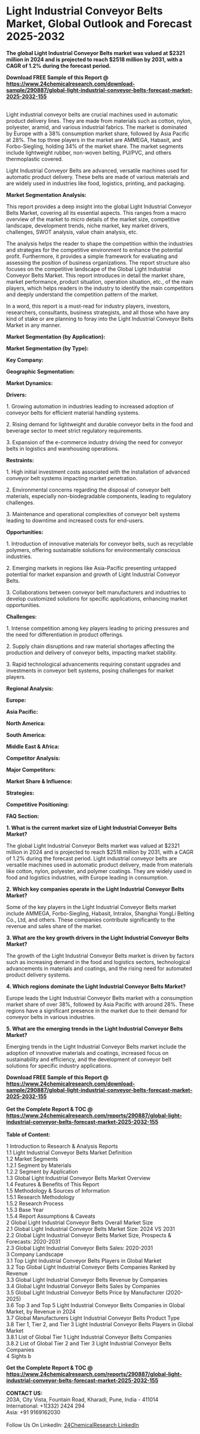 <h1>Light Industrial Conveyor Belts Market, Global Outlook and Forecast 2025-2032</h1><p>
</p><p><strong>The global Light Industrial Conveyor Belts market was valued at $2321 million in 2024 and is projected to reach $2518 million by 2031, with a CAGR of 1.2% during the forecast period.</strong></p><p>
</p><div><b>Download FREE Sample of this Report @ 
            <a href="https://www.24chemicalresearch.com/download-sample/290887/global-light-industrial-conveyor-belts-forecast-market-2025-2032-155">
            https://www.24chemicalresearch.com/download-sample/290887/global-light-industrial-conveyor-belts-forecast-market-2025-2032-155</a></b></div><br><p>Light industrial conveyor belts are crucial machines used in automatic product delivery lines. They are made from materials such as cotton, nylon, polyester, aramid, and various industrial fabrics. The market is dominated by Europe with a 38% consumption market share, followed by Asia Pacific at 28%. The top three players in the market are AMMEGA, Habasit, and Forbo-Siegling, holding 34% of the market share. The market segments include lightweight rubber, non-woven belting, PU/PVC, and others thermoplastic covered.</p><p>
</p><p>Light Industrial Conveyor Belts are advanced, versatile machines used for automatic product delivery. These belts are made of various materials and are widely used in industries like food, logistics, printing, and packaging.</p><p>
<strong>Market Segmentation Analysis:</strong></p><p>
</p><p>This report provides a deep insight into the global Light Industrial Conveyor Belts Market, covering all its essential aspects. This ranges from a macro overview of the market to micro details of the market size, competitive landscape, development trends, niche market, key market drivers, challenges, SWOT analysis, value chain analysis, etc.</p><p>
</p><p>The analysis helps the reader to shape the competition within the industries and strategies for the competitive environment to enhance the potential profit. Furthermore, it provides a simple framework for evaluating and assessing the position of business organizations. The report structure also focuses on the competitive landscape of the Global Light Industrial Conveyor Belts Market. This report introduces in detail the market share, market performance, product situation, operation situation, etc., of the main players, which helps readers in the industry to identify the main competitors and deeply understand the competition pattern of the market.</p><p>
</p><p>In a word, this report is a must-read for industry players, investors, researchers, consultants, business strategists, and all those who have any kind of stake or are planning to foray into the Light Industrial Conveyor Belts Market in any manner.</p><p>
<strong>Market Segmentation (by Application):</strong></p><p>
</p><p>
<strong>Market Segmentation (by Type):</strong></p><p>
</p><p>
<strong>Key Company:</strong></p><p>
</p><p>
<strong>Geographic Segmentation:</strong></p><p>
</p><p>
	</p><p>
<strong>Market Dynamics:</strong></p><p>
<strong>Drivers:</strong></p><p>
</p><p>1. Growing automation in industries leading to increased adoption of conveyor belts for efficient material handling systems.</p><p>
</p><p>2. Rising demand for lightweight and durable conveyor belts in the food and beverage sector to meet strict regulatory requirements.</p><p>
</p><p>3. Expansion of the e-commerce industry driving the need for conveyor belts in logistics and warehousing operations.</p><p>
<strong>Restraints:</strong></p><p>
</p><p>1. High initial investment costs associated with the installation of advanced conveyor belt systems impacting market penetration.</p><p>
</p><p>2. Environmental concerns regarding the disposal of conveyor belt materials, especially non-biodegradable components, leading to regulatory challenges.</p><p>
</p><p>3. Maintenance and operational complexities of conveyor belt systems leading to downtime and increased costs for end-users.</p><p>
<strong>Opportunities:</strong></p><p>
</p><p>1. Introduction of innovative materials for conveyor belts, such as recyclable polymers, offering sustainable solutions for environmentally conscious industries.</p><p>
</p><p>2. Emerging markets in regions like Asia-Pacific presenting untapped potential for market expansion and growth of Light Industrial Conveyor Belts.</p><p>
</p><p>3. Collaborations between conveyor belt manufacturers and industries to develop customized solutions for specific applications, enhancing market opportunities.</p><p>
<strong>Challenges:</strong></p><p>
</p><p>1. Intense competition among key players leading to pricing pressures and the need for differentiation in product offerings.</p><p>
</p><p>2. Supply chain disruptions and raw material shortages affecting the production and delivery of conveyor belts, impacting market stability.</p><p>
</p><p>3. Rapid technological advancements requiring constant upgrades and investments in conveyor belt systems, posing challenges for market players.</p><p>
<strong>Regional Analysis:</strong></p><p>
</p><p><strong>Europe:</strong></p><p>
</p><p>
</p><p><strong>Asia Pacific:</strong></p><p>
</p><p>
</p><p><strong>North America:</strong></p><p>
</p><p>
</p><p><strong>South America:</strong></p><p>
</p><p>
</p><p><strong>Middle East &amp; Africa:</strong></p><p>
</p><p>
<strong>Competitor Analysis:</strong></p><p>
<strong>Major Competitors:</strong></p><p>
</p><p>
<strong>Market Share &amp; Influence:</strong></p><p>
</p><p>
<strong>Strategies:</strong></p><p>
</p><p>
<strong>Competitive Positioning:</strong></p><p>
</p><p>
<strong>FAQ Section:</strong></p><p>
</p><p><strong>1. What is the current market size of Light Industrial Conveyor Belts Market?</strong></p><p>
</p><p>The global Light Industrial Conveyor Belts market was valued at $2321 million in 2024 and is projected to reach $2518 million by 2031, with a CAGR of 1.2% during the forecast period. Light industrial conveyor belts are versatile machines used in automatic product delivery, made from materials like cotton, nylon, polyester, and polymer coatings. They are widely used in food and logistics industries, with Europe leading in consumption.</p><p>
</p><p><strong>2. Which key companies operate in the Light Industrial Conveyor Belts Market?</strong></p><p>
</p><p>Some of the key players in the Light Industrial Conveyor Belts market include AMMEGA, Forbo-Siegling, Habasit, Intralox, Shanghai YongLi Belting Co., Ltd, and others. These companies contribute significantly to the revenue and sales share of the market.</p><p>
</p><p><strong>3. What are the key growth drivers in the Light Industrial Conveyor Belts Market?</strong></p><p>
</p><p>The growth of the Light Industrial Conveyor Belts market is driven by factors such as increasing demand in the food and logistics sectors, technological advancements in materials and coatings, and the rising need for automated product delivery systems.</p><p>
</p><p><strong>4. Which regions dominate the Light Industrial Conveyor Belts Market?</strong></p><p>
</p><p>Europe leads the Light Industrial Conveyor Belts market with a consumption market share of over 38%, followed by Asia Pacific with around 28%. These regions have a significant presence in the market due to their demand for conveyor belts in various industries.</p><p>
</p><p><strong>5. What are the emerging trends in the Light Industrial Conveyor Belts Market?</strong></p><p>
</p><p>Emerging trends in the Light Industrial Conveyor Belts market include the adoption of innovative materials and coatings, increased focus on sustainability and efficiency, and the development of conveyor belt solutions for specific industry applications.</p><div><b>Download FREE Sample of this Report @ 
            <a href="https://www.24chemicalresearch.com/download-sample/290887/global-light-industrial-conveyor-belts-forecast-market-2025-2032-155">
            https://www.24chemicalresearch.com/download-sample/290887/global-light-industrial-conveyor-belts-forecast-market-2025-2032-155</a></b></div><br><div><b>Get the Complete Report & TOC @ 
            <a href="https://www.24chemicalresearch.com/reports/290887/global-light-industrial-conveyor-belts-forecast-market-2025-2032-155">
            https://www.24chemicalresearch.com/reports/290887/global-light-industrial-conveyor-belts-forecast-market-2025-2032-155</a></b></div><br>
            <b>Table of Content:</b><p>1 Introduction to Research & Analysis Reports<br />
 1.1 Light Industrial Conveyor Belts Market Definition<br />
 1.2 Market Segments<br />
 1.2.1 Segment by Materials<br />
 1.2.2 Segment by Application<br />
 1.3 Global Light Industrial Conveyor Belts Market Overview<br />
 1.4 Features & Benefits of This Report<br />
 1.5 Methodology & Sources of Information<br />
 1.5.1 Research Methodology<br />
 1.5.2 Research Process<br />
 1.5.3 Base Year<br />
 1.5.4 Report Assumptions & Caveats<br />
2 Global Light Industrial Conveyor Belts Overall Market Size<br />
 2.1 Global Light Industrial Conveyor Belts Market Size: 2024 VS 2031<br />
 2.2 Global Light Industrial Conveyor Belts Market Size, Prospects & Forecasts: 2020-2031<br />
 2.3 Global Light Industrial Conveyor Belts Sales: 2020-2031<br />
3 Company Landscape<br />
 3.1 Top Light Industrial Conveyor Belts Players in Global Market<br />
 3.2 Top Global Light Industrial Conveyor Belts Companies Ranked by Revenue<br />
 3.3 Global Light Industrial Conveyor Belts Revenue by Companies<br />
 3.4 Global Light Industrial Conveyor Belts Sales by Companies<br />
 3.5 Global Light Industrial Conveyor Belts Price by Manufacturer (2020-2025)<br />
 3.6 Top 3 and Top 5 Light Industrial Conveyor Belts Companies in Global Market, by Revenue in 2024<br />
 3.7 Global Manufacturers Light Industrial Conveyor Belts Product Type<br />
 3.8 Tier 1, Tier 2, and Tier 3 Light Industrial Conveyor Belts Players in Global Market<br />
 3.8.1 List of Global Tier 1 Light Industrial Conveyor Belts Companies<br />
 3.8.2 List of Global Tier 2 and Tier 3 Light Industrial Conveyor Belts Companies<br />
4 Sights b</p><div><b>Get the Complete Report & TOC @ 
            <a href="https://www.24chemicalresearch.com/reports/290887/global-light-industrial-conveyor-belts-forecast-market-2025-2032-155">
            https://www.24chemicalresearch.com/reports/290887/global-light-industrial-conveyor-belts-forecast-market-2025-2032-155</a></b></div><br><b>CONTACT US:</b><br>
            203A, City Vista, Fountain Road, Kharadi, Pune, India - 411014<br>
            International: +1(332) 2424 294<br>
            Asia: +91 9169162030 <br><br>
            Follow Us On LinkedIn: <a href="https://www.linkedin.com/company/24chemicalresearch/">24ChemicalResearch LinkedIn</a>